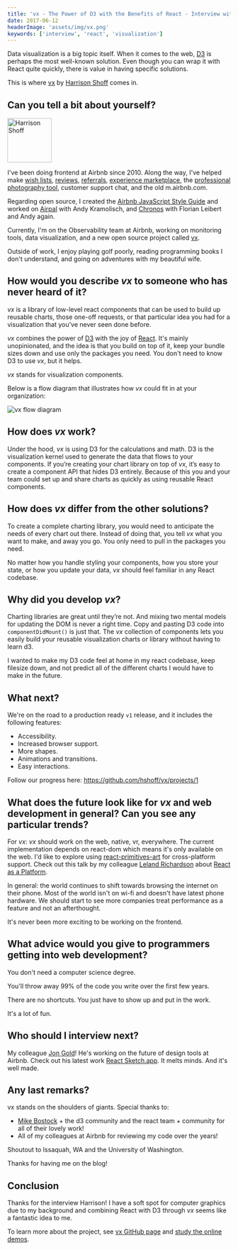 ```yaml
---
title: 'vx - The Power of D3 with the Benefits of React - Interview with Harrison Shoff'
date: 2017-06-12
headerImage: 'assets/img/vx.png'
keywords: ['interview', 'react', 'visualization']
---
```


Data visualization is a big topic itself. When it comes to the web, [D3](https://d3js.org/) is perhaps the most well-known solution. Even though you can wrap it with React quite quickly, there is value in having specific solutions.

This is where [vx](https://github.com/hshoff/vx) by [Harrison Shoff](https://twitter.com/hshoff) comes in.

## Can you tell a bit about yourself?

<p>
<span class="author">
  <img src="https://www.gravatar.com/avatar/96383e1a07b37e9d5d0360416f81dbf9?s=200" alt="Harrison Shoff" class="author" width="100" height="100" />
</span>

I've been doing frontend at Airbnb since 2010. Along the way, I've helped make [wish lists](https://techcrunch.com/2012/06/27/airbnb-wish-lists-redesign/), [reviews](https://www.airbnb.com/help/article/1257/how-do-star-ratings-work), [referrals](https://thenextweb.com/apps/2011/06/21/airbnbs-new-referral-program-could-double-its-member-base/#.tnw_aooztlbz), [experience marketplace](https://techcrunch.com/2014/05/16/airbnb-experiences/), the [professional photography tool](https://thenextweb.com/apps/2011/10/06/airbnb-launches-its-photography-program-with-13000-verified-properties/#.tnw_ISpMS8RO), customer support chat, and the old m.airbnb.com.</p>

Regarding open source, I created the [Airbnb JavaScript Style Guide](https://github.com/airbnb/javascript) and worked on [Airpal](https://gigaom.com/2015/03/05/airbnb-open-sources-sql-tool-built-on-facebooks-presto-database/) with Andy Kramolisch, and [Chronos](https://techcrunch.com/2013/03/15/airbnb-open-sources-its-chronos-scheduler-a-more-flexible-cron-replacement-with-a-web-based-gui/) with Florian Leibert and Andy again.

Currently, I'm on the Observability team at Airbnb, working on monitoring tools, data visualization, and a new open source project called [vx](https://github.com/hshoff/vx).

Outside of work, I enjoy playing golf poorly, reading programming books I don't understand, and going on adventures with my beautiful wife.

## How would you describe *vx* to someone who has never heard of it?

*vx* is a library of low-level react components that can be used to build up reusable charts, those one-off requests, or that particular idea you had for a visualization that you’ve never seen done before.

*vx* combines the power of [D3](https://d3js.org/) with the joy of [React](https://facebook.github.io/react/). It's mainly unopinionated, and the idea is that you build on top of it, keep your bundle sizes down and use only the packages you need. You don't need to know D3 to use *vx*, but it helps.

*vx* stands for visualization components.

Below is a flow diagram that illustrates how *vx* could fit in at your organization:

![vx flow diagram](assets/img/vx/diagram.png)

## How does *vx* work?

Under the hood, *vx* is using D3 for the calculations and math. D3 is the visualization kernel used to generate the data that flows to your components. If you’re creating your chart library on top of *vx*, it’s easy to create a component API that hides D3 entirely. Because of this you and your team could set up and share charts as quickly as using reusable React components.

## How does *vx* differ from the other solutions?

To create a complete charting library, you would need to anticipate the needs of every chart out there. Instead of doing that, you tell *vx* what you want to make, and away you go. You only need to pull in the packages you need.

No matter how you handle styling your components, how you store your state, or how you update your data, *vx* should feel familiar in any React codebase.

## Why did you develop *vx*?

Charting libraries are great until they’re not. And mixing two mental models for updating the DOM is never a right time. Copy and pasting D3 code into `componentDidMount()` is just that. The *vx* collection of components lets you easily build your reusable visualization charts or library without having to learn d3.

I wanted to make my D3 code feel at home in my react codebase, keep filesize down, and not predict all of the different charts I would have to make in the future.

## What next?

We're on the road to a production ready `v1` release, and it includes the following features:

* Accessibility.
* Increased browser support.
* More shapes.
* Animations and transitions.
* Easy interactions.

Follow our progress here: https://github.com/hshoff/vx/projects/1

## What does the future look like for *vx* and web development in general? Can you see any particular trends?

For *vx*: *vx* should work on the web, native, vr, everywhere. The current implementation depends on react-dom which means it's only available on the web. I'd like to explore using [react-primitives-art](https://github.com/lelandrichardson/react-primitives-art) for cross-platform support. Check out this talk by my colleague [Leland Richardson](https://twitter.com/intelligibabble) about [React as a Platform](https://www.youtube.com/watch?v=hNwQPJy-XZY).

In general: the world continues to shift towards browsing the internet on their phone. Most of the world isn't on wi-fi and doesn't have latest phone hardware. We should start to see more companies treat performance as a feature and not an afterthought.

It's never been more exciting to be working on the frontend.

## What advice would you give to programmers getting into web development?

You don't need a computer science degree.

You'll throw away 99% of the code you write over the first few years.

There are no shortcuts. You just have to show up and put in the work.

It's a lot of fun.

## Who should I interview next?

My colleague [Jon Gold](https://twitter.com/jongold)! He's working on the future of design tools at Airbnb. Check out his latest work [React Sketch.app](https://airbnb.design/painting-with-code/). It melts minds. And it's well made.

## Any last remarks?

vx stands on the shoulders of giants. Special thanks to:

* [Mike Bostock](http://twitter.com/mbostock) + the d3 community and the react team + community for all of their lovely work!
* All of my colleagues at Airbnb for reviewing my code over the years!

Shoutout to Issaquah, WA and the University of Washington.

Thanks for having me on the blog!

## Conclusion

Thanks for the interview Harrison! I have a soft spot for computer graphics due to my background and combining React with D3 through *vx* seems like a fantastic idea to me.

To learn more about the project, see [vx GitHub page](https://github.com/hshoff/vx) and [study the online demos](https://vx-demo.now.sh/).

